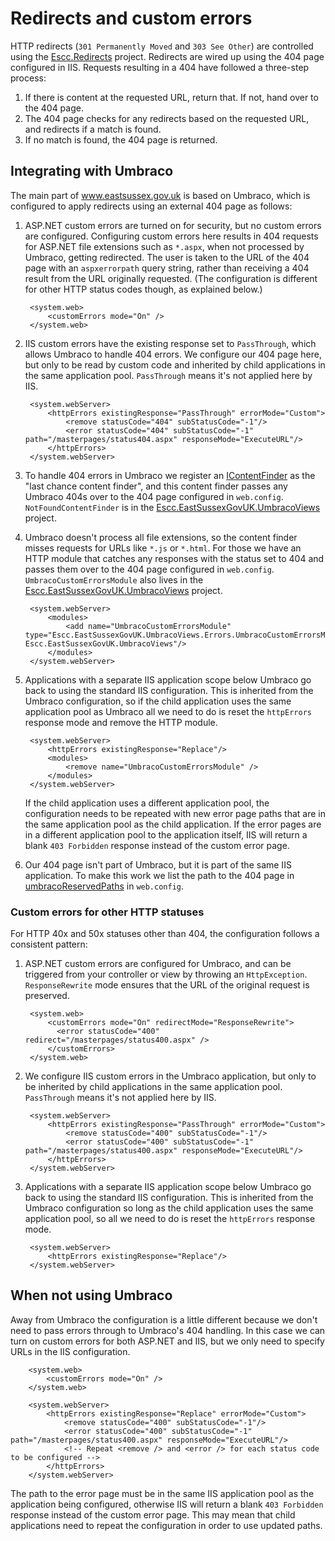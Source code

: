 # Redirects and custom errors

HTTP redirects (`301 Permanently Moved` and `303 See Other`) are controlled using the [Escc.Redirects](https://github.com/east-sussex-county-council/Escc.Redirects) project. Redirects are wired up using the 404 page configured in IIS. Requests resulting in a 404 have followed a three-step process:

1. If there is content at the requested URL, return that. If not, hand over to the 404 page. 
2. The 404 page checks for any redirects based on the requested URL, and redirects if a match is found.
3. If no match is found, the 404 page is returned.

## Integrating with Umbraco

The main part of www.eastsussex.gov.uk is based on Umbraco, which is configured to apply redirects using an external 404 page as follows:

1. ASP.NET custom errors are turned on for security, but no custom errors are configured. Configuring custom errors here results in 404 requests for ASP.NET file extensions such as `*.aspx`, when not processed by Umbraco, getting redirected. The user is taken to the URL of the 404 page with an `aspxerrorpath` query string, rather than receiving a 404 result from the URL originally requested. (The configuration is different for other HTTP status codes though, as explained below.)

		<system.web>
			<customErrors mode="On" />
		</system.web>

2. IIS custom errors have the existing response set to `PassThrough`, which allows Umbraco to handle 404 errors. We configure our 404 page here, but only to be read by custom code and inherited by child applications in the same application pool. `PassThrough` means it's not applied here by IIS.   

		<system.webServer>
	 		<httpErrors existingResponse="PassThrough" errorMode="Custom">
	      		<remove statusCode="404" subStatusCode="-1"/>
      			<error statusCode="404" subStatusCode="-1" path="/masterpages/status404.aspx" responseMode="ExecuteURL"/>
    		</httpErrors>
		</system.webServer>

3. To handle 404 errors in Umbraco we register an [IContentFinder](https://our.umbraco.org/documentation/reference/routing/request-pipeline/icontentfinder) as the "last chance content finder", and this content finder passes any Umbraco 404s over to the 404 page configured in `web.config`. `NotFoundContentFinder` is in the [Escc.EastSussexGovUK.UmbracoViews](https://github.com/east-sussex-county-council/Escc.EastSussexGovUK.UmbracoViews) project.

4. Umbraco doesn't process all file extensions, so the content finder misses requests for URLs like `*.js` or `*.html`. For those we have an HTTP module that catches any responses with the status set to 404 and passes them over to the 404 page configured in `web.config`. `UmbracoCustomErrorsModule` also lives in the [Escc.EastSussexGovUK.UmbracoViews](https://github.com/east-sussex-county-council/Escc.EastSussexGovUK.UmbracoViews) project.
	
		<system.webServer>
			<modules>
		 		<add name="UmbracoCustomErrorsModule" type="Escc.EastSussexGovUK.UmbracoViews.Errors.UmbracoCustomErrorsModule, Escc.EastSussexGovUK.UmbracoViews"/>
    		</modules>
		</system.webServer>

5. Applications with a separate IIS application scope below Umbraco go back to using the standard IIS configuration. This is inherited from the Umbraco configuration, so if the child application uses the same application pool as Umbraco all we need to do is reset the `httpErrors` response mode and remove the HTTP module. 

		<system.webServer>
			<httpErrors existingResponse="Replace"/>
			<modules>
		 		<remove name="UmbracoCustomErrorsModule" />
    		</modules>
		</system.webServer>

	If the child application uses a different application pool, the configuration needs to be repeated with new error page paths that are in the same application pool as the child application. If the error pages are in a different application pool to the application itself, IIS will return a blank `403 Forbidden` response instead of the custom error page.

6. Our 404 page isn't part of Umbraco, but it is part of the same IIS application. To make this work we list the path to the 404 page in [umbracoReservedPaths](http://nestorrg-blogs.itequia.com/2009/04/adding-normal-aspx-pages-in-umbraco.html) in `web.config`.

### Custom errors for other HTTP statuses

For HTTP 40x and 50x statuses other than 404, the configuration follows a consistent pattern:

1. ASP.NET custom errors are configured for Umbraco, and can be triggered from your controller or view by throwing an `HttpException`. `ResponseRewrite` mode ensures that the URL of the original request is preserved. 

		<system.web>
		    <customErrors mode="On" redirectMode="ResponseRewrite">
		      <error statusCode="400" redirect="/masterpages/status400.aspx" />
		    </customErrors>
		</system.web>

2. We configure IIS custom errors in the Umbraco application, but only to be inherited by child applications in the same application pool. `PassThrough` means it's not applied here by IIS.   

		<system.webServer>
	 		<httpErrors existingResponse="PassThrough" errorMode="Custom">
	      		<remove statusCode="400" subStatusCode="-1"/>
      			<error statusCode="400" subStatusCode="-1" path="/masterpages/status400.aspx" responseMode="ExecuteURL"/>
    		</httpErrors>
		</system.webServer>

3. Applications with a separate IIS application scope below Umbraco go back to using the standard IIS configuration. This is inherited from the Umbraco configuration so long as the child application uses the same application pool, so all we need to do is reset the `httpErrors` response mode.

		<system.webServer>
			<httpErrors existingResponse="Replace"/>
		</system.webServer>

## When not using Umbraco

Away from Umbraco the configuration is a little different because we don't need to pass errors through to Umbraco's 404 handling. In this case we can turn on custom errors for both ASP.NET and IIS, but we only need to specify URLs in the IIS configuration.

		<system.web>
			<customErrors mode="On" />
		</system.web>

		<system.webServer>
	 		<httpErrors existingResponse="Replace" errorMode="Custom">
	      		<remove statusCode="400" subStatusCode="-1"/>
      			<error statusCode="400" subStatusCode="-1" path="/masterpages/status400.aspx" responseMode="ExecuteURL"/>
				<!-- Repeat <remove /> and <error /> for each status code to be configured -->
    		</httpErrors>
		</system.webServer>

The path to the error page must be in the same IIS application pool as the application being configured, otherwise IIS will return a blank `403 Forbidden` response instead of the custom error page. This may mean that child applications need to repeat the configuration in order to use updated paths. 
